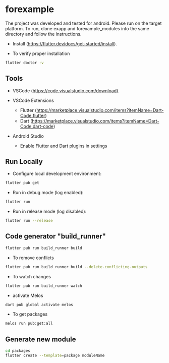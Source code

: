 # forexample

The project was developed and tested for android. Please run on the target platform.
To run, clone exapp and forexample_modules into the same directory and follow the instructions.

- Install (<https://flutter.dev/docs/get-started/install>).

- To verify proper installation
```sh
flutter doctor -v
```

## Tools

- VSCode (<https://code.visualstudio.com/download>).
- VSCode Extensions
    - Flutter (<https://marketplace.visualstudio.com/items?itemName=Dart-Code.flutter>)
    - Dart (<https://marketplace.visualstudio.com/items?itemName=Dart-Code.dart-code>)

- Android Studio
    - Enable Flutter and Dart plugins in settings

## Run Locally

- Configure local development environment:
```sh
flutter pub get
```

- Run in debug mode (log enabled):
```sh
flutter run
```

- Run in release mode (log disabled):
```sh
flutter run --release
```

## Code generator "build_runner"
```sh
flutter pub run build_runner build
```

- To remove conflicts
```sh
flutter pub run build_runner build --delete-conflicting-outputs
```

- To watch changes
```sh
flutter pub run build_runner watch
```

- activate Melos
```sh
dart pub global activate melos
```

- To get packages

```sh
melos run pub:get:all
```

## Generate new module

```sh
cd packages
flutter create --template=package moduleName
```